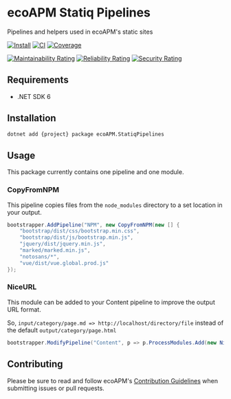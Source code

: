 # ecoAPM Statiq Pipelines

Pipelines and helpers used in ecoAPM's static sites

[![Install](https://img.shields.io/nuget/v/ecoAPM.StatiqPipelines?logo=nuget&label=Install)](https://www.nuget.org/packages/ecoAPM.StatiqPipelines/)
[![CI](https://github.com/ecoAPM/StatiqPipelines/actions/workflows/CI.yml/badge.svg)](https://github.com/ecoAPM/StatiqPipelines/actions/workflows/CI.yml)
[![Coverage](https://sonarcloud.io/api/project_badges/measure?project=ecoAPM_StatiqPipelines&metric=coverage)](https://sonarcloud.io/summary/new_code?id=ecoAPM_StatiqPipelines)

[![Maintainability Rating](https://sonarcloud.io/api/project_badges/measure?project=ecoAPM_StatiqPipelines&metric=sqale_rating)](https://sonarcloud.io/summary/new_code?id=ecoAPM_StatiqPipelines)
[![Reliability Rating](https://sonarcloud.io/api/project_badges/measure?project=ecoAPM_StatiqPipelines&metric=reliability_rating)](https://sonarcloud.io/summary/new_code?id=ecoAPM_StatiqPipelines)
[![Security Rating](https://sonarcloud.io/api/project_badges/measure?project=ecoAPM_StatiqPipelines&metric=security_rating)](https://sonarcloud.io/summary/new_code?id=ecoAPM_StatiqPipelines)

## Requirements

- .NET SDK 6

## Installation

```bash
dotnet add {project} package ecoAPM.StatiqPipelines
```

## Usage

This package currently contains one pipeline and one module.

### CopyFromNPM

This pipeline copies files from the `node_modules` directory to a set location in your output.

```c#
bootstrapper.AddPipeline("NPM", new CopyFromNPM(new [] {
	"bootstrap/dist/css/bootstrap.min.css",
	"bootstrap/dist/js/bootstrap.min.js",
	"jquery/dist/jquery.min.js",
	"marked/marked.min.js",
	"notosans/*",
	"vue/dist/vue.global.prod.js"
});
```

### NiceURL

This module can be added to your Content pipeline to improve the output URL format.

So, `input/category/page.md => http://localhost/directory/file`
instead of the default `output/category/page.html`

```c#
bootstrapper.ModifyPipeline("Content", p => p.ProcessModules.Add(new NiceURL()));
```

## Contributing

Please be sure to read and follow ecoAPM's [Contribution Guidelines](CONTRIBUTING.md) when submitting issues or pull requests.